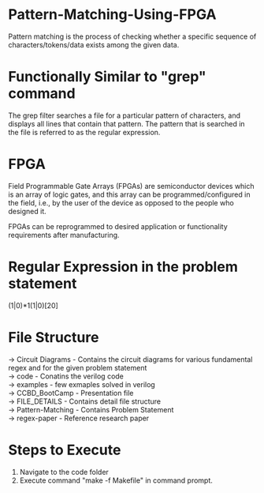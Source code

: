 # Pattern-Matching-Using-FPGA

Pattern matching is the process of checking whether a specific sequence of characters/tokens/data exists among the given data.

# Functionally Similar to "grep" command

The grep filter searches a file for a particular pattern of characters, and displays all lines that contain that pattern. The pattern that is searched in the file is referred to as the regular expression. 

# FPGA

Field Programmable Gate Arrays (FPGAs) are semiconductor devices which is an array of logic gates, and this array can be programmed/configured in the field, i.e., by the user of the device as opposed to the people who designed it.

FPGAs can be reprogrammed to desired application or functionality requirements after manufacturing.

# Regular Expression in the problem statement

(1|0)*1(1|0)[20]

# File Structure

-> Circuit Diagrams - Contains the circuit diagrams for various fundamental regex and for the given problem statement  
-> code - Conatins the verilog code  
-> examples - few exmaples solved in verilog  
-> CCBD_BootCamp - Presentation file  
-> FILE_DETAILS - Contains detail file structure  
-> Pattern-Matching - Contains Problem Statement  
-> regex-paper - Reference research paper    

# Steps to Execute

1. Navigate to the code folder
2. Execute command "make -f Makefile" in command prompt.


